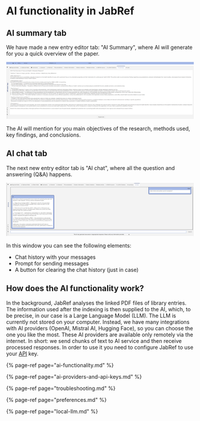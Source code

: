 # AI functionality in JabRef

## AI summary tab

We have made a new entry editor tab: "AI Summary", where AI will generate for you a quick overview of the paper.

![AI summary tab screenshot](../.gitbook/assets/AiSummary.png)

The AI will mention for you main objectives of the research, methods used, key findings, and conclusions.

## AI chat tab

The next new entry editor tab is "AI chat", where all the question and answering (Q&A) happens.

![AI chat tab screenshot](../.gitbook/assets/AiChat.png)

In this window you can see the following elements:

- Chat history with your messages
- Prompt for sending messages
- A button for clearing the chat history (just in case)

## How does the AI functionality work?

In the background, JabRef analyses the linked PDF files of library entries. The information used after the indexing is then supplied to the AI, which, to be precise, in our case is a Large Language Model (LLM). The LLM is currently not stored on your computer. Instead, we have many integrations with AI providers (OpenAI, Mistral AI, Hugging Face), so you can choose the one you like the most. These AI providers are available only remotely via the internet. In short: we send chunks of text to AI service and then receive processed responses. In order to use it you need to configure JabRef to use your [API](https://en.wikipedia.org/wiki/API) key.

{% page-ref page="ai-functionality.md" %}

{% page-ref page="ai-providers-and-api-keys.md" %}

{% page-ref page="troubleshooting.md" %}

{% page-ref page="preferences.md" %}

{% page-ref page="local-llm.md" %}

